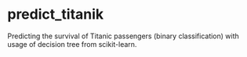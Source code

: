 # predict_titanik
Predicting the survival of Titanic passengers (binary classification) with usage of decision tree from scikit-learn.
